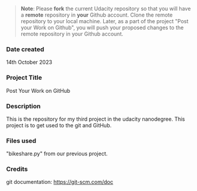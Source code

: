 >**Note**: Please **fork** the current Udacity repository so that you will have a **remote** repository in **your** Github account. Clone the remote repository to your local machine. Later, as a part of the project "Post your Work on Github", you will push your proposed changes to the remote repository in your Github account.

### Date created
14th October 2023

### Project Title
Post Your Work on GitHub

### Description
This is the repository for my third project in the udacity nanodegree.
This project is to get used to the git and GitHub.

### Files used
"bikeshare.py" from our previous project.

### Credits
git documentation: https://git-scm.com/doc

